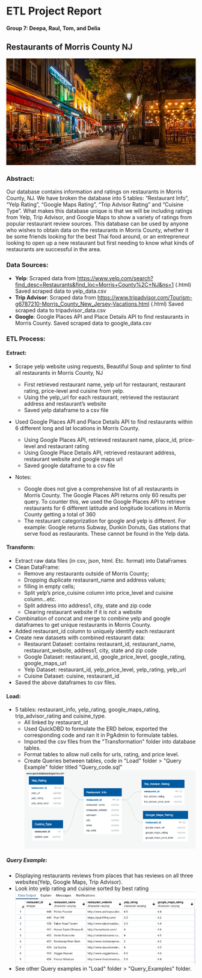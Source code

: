 # ETL Project Report
#### Group 7: Deepa, Raul, Tom, and Delia

## Restaurants of Morris County NJ

![rest](Resources/restaurant.png)

### Abstract:

   Our database contains information and ratings on restaurants in Morris County, NJ.  We have broken the database into 5 tables: “Restaurant Info”, “Yelp Rating”, “Google Maps Rating”, “Trip Advisor Rating” and “Cuisine Type”.  What makes this database unique is that we will be including ratings from Yelp, Trip Advisor, and Google Maps to show a variety of ratings from popular restaurant review sources.  This database can be used by anyone who wishes to obtain data on the restaurants in Morris County, whether it be some friends looking for the best Thai food around, or an entrepreneur looking to open up a new restaurant but first needing to know what kinds of restaurants are successful in the area. 

### Data Sources:
* **Yelp**: Scraped data from https://www.yelp.com/search?find_desc=Restaurants&find_loc=Morris+County%2C+NJ&ns=1 (.html) Saved scraped data to yelp_data.csv
* **Trip Advisor**: Scraped data from https://www.tripadvisor.com/Tourism-g6787210-Morris_County_New_Jersey-Vacations.html (.html) Saved scraped data to tripadvisor_data.csv
* **Google**: Google Places API and Place Details API to find restaurants in Morris County.  Saved scraped data to google_data.csv


### ETL Process:

   #### Extract:
   * Scrape yelp website using requests, Beautiful Soup and splinter to find all restaurants in Morris County, NJ
       * First retrieved restaurant name, yelp url for restaurant, restaurant rating, price-level and cuisine from yelp.
       * Using the yelp_url for each restaurant, retrieved the restaurant address and restaurant’s website
       * Saved yelp dataframe to a csv file
   
   * Used Google Places API and Place Details API to find restaurants within 6 different long and lat locations in Morris County.
       * Using Google Places API, retrieved restaurant name, place_id, price-level and restaurant rating
       * Using Google Place Details API, retrieved restaurant address, restaurant website and google maps url
       * Saved google dataframe to a csv file
   
   * Notes: 
      * Google does not give a comprehensive list of all restaurants in Morris County. The Google Places API returns only 60 results per query. To counter this, we used the Google Places API to retrieve restaurants for 6 different latitude and longitude locations in Morris County getting a total of 360         
      * The restaurant categorization for google and yelp is different. For example: Google returns Subway, Dunkin Donuts, Gas stations that serve food as restaurants. These cannot be found in the Yelp data.  

#### Transform:
   * Extract raw data files (in csv, json, html. Etc. format)  into DataFrames
   * Clean DataFrame: 
        * Remove any restaurants outside of Morris County; 
        * Dropping duplicate restaurant_name and address values; 
        * filling in empty cells; 
        * Split yelp’s price_cuisine column into price_level and cuisine column...etc.
        * Split address into address1, city, state and zip code
        * Clearing restaurant website if it is not a website
   * Combination of concat and merge to combine yelp and google dataframes to get unique restaurants in Morris County.
   * Added restaurant_id column to uniquely identify each restaurant
   * Create new datasets with combined restaurant data: 
        * Restaurant Dataset: contains restaurant_id, restaurant_name, restaurant_website, address1, city, state and zip code
        * Google Dataset: restaurant_id, google_price_level, google_rating, google_maps_url
        * Yelp Dataset: restaurant_id, yelp_price_level, yelp_rating, yelp_url
        * Cuisine Dataset: cuisine, restaurant_id
   * Saved the above dataframes to csv files.


   #### Load:
   * 5 tables: restaurant_info, yelp_rating, google_maps_rating, trip_advisor_rating and cuisine_type.
        * All linked by restaurant_id
        * Used QuickDBD to formulate the ERD below, exported the corresponding code and ran it in PgAdmin to formulate tables.
        * Imported the csv files from the "Transformation" folder into database tables.
        * Format tables to allow null cells for urls, rating, and price level.
        * Create Queries between tables, code in "Load" folder > "Query Example" folder titled "Query_code.sql"
        ![ERD](https://github.com/deliahellander/ETL-Project/blob/load/Load/ERD.png?raw=true)


   ##### Query Example:
   * Displaying restaurants reviews from places that has reviews on all three websites(Yelp, Google Maps, Trip Advisor).
   * Look into yelp rating and cuisine sorted by best rating
   ![ERD](https://github.com/deliahellander/ETL-Project/blob/load/Load/Query_Examples/Yelp_Rating_sorted_Desc_by_rating.png?raw=true)
   * See other Query examples in "Load" folder > "Query_Examples" folder.




